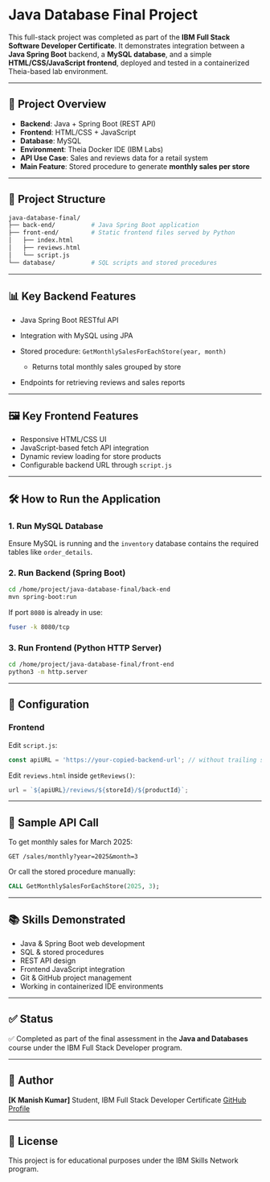
# Java Database Final Project

This full-stack project was completed as part of the **IBM Full Stack Software Developer Certificate**. It demonstrates integration between a **Java Spring Boot** backend, a **MySQL database**, and a simple **HTML/CSS/JavaScript frontend**, deployed and tested in a containerized Theia-based lab environment.

---

## 🚀 Project Overview

- **Backend**: Java + Spring Boot (REST API)
- **Frontend**: HTML/CSS + JavaScript
- **Database**: MySQL
- **Environment**: Theia Docker IDE (IBM Labs)
- **API Use Case**: Sales and reviews data for a retail system
- **Main Feature**: Stored procedure to generate **monthly sales per store**

---

## 🧱 Project Structure

```bash
java-database-final/
├── back-end/          # Java Spring Boot application
├── front-end/         # Static frontend files served by Python
│   ├── index.html
│   ├── reviews.html
│   └── script.js
└── database/          # SQL scripts and stored procedures
````

---

## 📊 Key Backend Features

* Java Spring Boot RESTful API
* Integration with MySQL using JPA
* Stored procedure: `GetMonthlySalesForEachStore(year, month)`

  * Returns total monthly sales grouped by store
* Endpoints for retrieving reviews and sales reports

---

## 🖼️ Key Frontend Features

* Responsive HTML/CSS UI
* JavaScript-based fetch API integration
* Dynamic review loading for store products
* Configurable backend URL through `script.js`

---

## 🛠️ How to Run the Application

### 1. Run MySQL Database

Ensure MySQL is running and the `inventory` database contains the required tables like `order_details`.

### 2. Run Backend (Spring Boot)

```bash
cd /home/project/java-database-final/back-end
mvn spring-boot:run
```

If port `8080` is already in use:

```bash
fuser -k 8080/tcp
```

### 3. Run Frontend (Python HTTP Server)

```bash
cd /home/project/java-database-final/front-end
python3 -m http.server
```

---

## 🔧 Configuration

### Frontend

Edit `script.js`:

```javascript
const apiURL = 'https://your-copied-backend-url'; // without trailing slash
```

Edit `reviews.html` inside `getReviews()`:

```javascript
url = `${apiURL}/reviews/${storeId}/${productId}`;
```

---

## 🔁 Sample API Call

To get monthly sales for March 2025:

```
GET /sales/monthly?year=2025&month=3
```

Or call the stored procedure manually:

```sql
CALL GetMonthlySalesForEachStore(2025, 3);
```

---

## 📚 Skills Demonstrated

* Java & Spring Boot web development
* SQL & stored procedures
* REST API design
* Frontend JavaScript integration
* Git & GitHub project management
* Working in containerized IDE environments

---

## ✅ Status

✅ Completed as part of the final assessment in the **Java and Databases** course under the IBM Full Stack Developer program.

---

## 📌 Author

**[K Manish Kumar]**
Student, IBM Full Stack Developer Certificate
[GitHub Profile](https://github.com/Mani24816/)

---

## 📝 License

This project is for educational purposes under the IBM Skills Network program.

```

